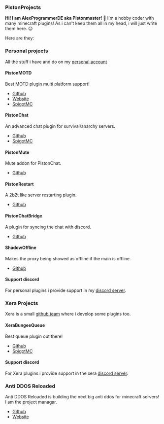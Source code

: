 ### PistonProjects
**Hi! I am AlexProgrammerDE aka Pistonmaster!** 👋
I'm a hobby coder with many minecraft plugins! As i can't keep them all in my head, i will just write them here. 😉

Here are they:

### Personal projects
All the stuff i have and do on my [personal account](https://github.com/AlexProgrammerDE)

#### PistonMOTD
Best MOTD plugin multi platform support! 

* [Github](https://github.com/AlexProgrammerDE/PistonMOTD)
* [Website](https://www.pistonmaster.net/PistonMOTD)
* [SpigotMC](https://www.spigotmc.org/resources/80567)

#### PistonChat
An advanced chat plugin for survival/anarchy servers. 

* [Github](https://github.com/AlexProgrammerDE/PistonChat)
* [SpigotMC](https://www.spigotmc.org/resources/86719)

#### PistonMute
Mute addon for PistonChat. 

* [Github](https://github.com/AlexProgrammerDE/PistonMute)

#### PistonRestart
A 2b2t like server restarting plugin. 

* [Github](https://github.com/AlexProgrammerDE/PistonRestart)

#### PistonChatBridge
A plugin for syncing the chat with discord. 

* [Github](https://github.com/AlexProgrammerDE/PistonChatBridge)

#### ShadowOffline
Makes the proxy being showed as offline if the main is offline. 

* [Github](https://github.com/AlexProgrammerDE/ShadowOffline)

#### Support discord
For personal plugins i provide support in my [discord server](https://discord.gg/CDrcxzH).

### Xera Projects
Xera is a small [github team](https://github.com/XeraPlugins) where i develop some plugins too.

#### XeraBungeeQueue
Best queue plugin out there! 

* [Github](https://github.com/XeraPlugins/XeraBungeeQueue)
* [SpigotMC](https://www.spigotmc.org/resources/83541)

#### Support discord
For Xera plugins i provide support in the xera [discord server](https://discord.gg/WWm35Tc).

### Anti DDOS Reloaded
Anti DDOS Reloaded is building the next big anti ddos for minecraft servers! I am the project managar.

* [Github](https://github.com/AntiDDOSReloaded)
* [Website](https://antiddos.pistonmaster.net/)
